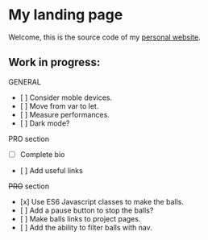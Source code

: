 # My landing page

Welcome, this is the source code of my [personal website](dufour.xyz).

## Work in progress:

GENERAL

- [ ] Consider moble devices.
- [ ] Move from var to let.
- [ ] Measure performances.
- [ ] Dark mode?

PRO section

- [ ] Complete bio
- [ ] Add useful links

~~PRO~~ section

- [x] Use ES6 Javascript classes to make the balls.
- [ ] Add a pause button to stop the balls?
- [ ] Make balls links to project pages.
- [ ] Add the ability to filter balls with nav.
